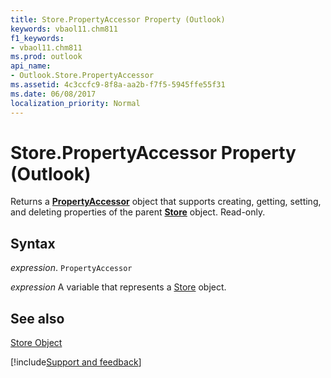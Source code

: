 ```yaml
---
title: Store.PropertyAccessor Property (Outlook)
keywords: vbaol11.chm811
f1_keywords:
- vbaol11.chm811
ms.prod: outlook
api_name:
- Outlook.Store.PropertyAccessor
ms.assetid: 4c3ccfc9-8f8a-aa2b-f7f5-5945ffe55f31
ms.date: 06/08/2017
localization_priority: Normal
---
```



# Store.PropertyAccessor Property (Outlook)

Returns a  **[PropertyAccessor](Outlook.PropertyAccessor.md)** object that supports creating, getting, setting, and deleting properties of the parent **[Store](Outlook.Store.md)** object. Read-only.


## Syntax

_expression_. `PropertyAccessor`

_expression_ A variable that represents a [Store](./Outlook.Store.md) object.


## See also


[Store Object](Outlook.Store.md)

[!include[Support and feedback](~/includes/feedback-boilerplate.md)]